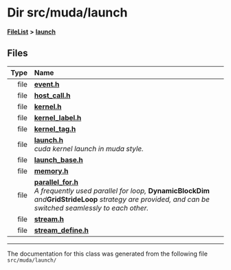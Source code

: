 

# Dir src/muda/launch



[**FileList**](files.md) **>** [**launch**](dir_440d6ef7395341c98b5d944289d06a83.md)












## Files

| Type | Name |
| ---: | :--- |
| file | [**event.h**](event_8h.md) <br> |
| file | [**host\_call.h**](host__call_8h.md) <br> |
| file | [**kernel.h**](kernel_8h.md) <br> |
| file | [**kernel\_label.h**](kernel__label_8h.md) <br> |
| file | [**kernel\_tag.h**](kernel__tag_8h.md) <br> |
| file | [**launch.h**](launch_2launch_8h.md) <br>_cuda kernel launch in muda style._  |
| file | [**launch\_base.h**](launch__base_8h.md) <br> |
| file | [**memory.h**](memory_8h.md) <br> |
| file | [**parallel\_for.h**](parallel__for_8h.md) <br>_A frequently used parallel for loop,_ **DynamicBlockDim** _and_**GridStrideLoop** _strategy are provided, and can be switched seamlessly to each other._ |
| file | [**stream.h**](stream_8h.md) <br> |
| file | [**stream\_define.h**](stream__define_8h.md) <br> |



























































------------------------------
The documentation for this class was generated from the following file `src/muda/launch/`

